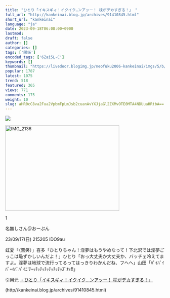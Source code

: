 ```yaml
---
title: "ひとり「イキスギィ！イクイク…ンアッー！ 枕がデカすぎる！」 "
full_url: "http://kankeinai.blog.jp/archives/91410845.html"
short_url: "kankeinai"
language: "ja"
date: 2023-09-18T06:08:00+0900
lastmod: 
draft: false
author: []
categories: []
tags: ['関係']
encoded_tags: ['6Zai5L-C']
keywords: []
thumbnail: "https://livedoor.blogimg.jp/neofuku2006-kankeinai/imgs/5/b/5be7cd46.jpg"
popular: 1787
latest: 1075
trend: 518
featured: 365
views: 771
comments: 175
weight: 10
slug: aHR0cC8va2Fua2VpbmFpLmJsb2cuanAvYXJjaGl2ZXMvOTE0MTA4NDUuaHRtbA==
---
```


![](https://livedoor.blogimg.jp/neofuku2006-kankeinai/imgs/5/b/5be7cd46.jpg)

<div><img src='https//livedoor.blogimg.jp/neofuku2006-kankeinai/imgs/5/b/5be7cd46.jpg' width='360' height='270' alt='IMG_2136' id='108157537' class='pict'><p class='t_h'>1 <p>名無しさん＠おーぷん</p> <p> 23/09/17(日) 215205 IDO9au</p></p> <p class='t_b'> 虹夏「（苦笑）」喜多「ひとりちゃん！淫夢はもうやめなって！下北沢では淫夢ごっこは恥ずかしいんだよ！」ひとり「おっ大丈夫か大丈夫か、バッチェ冷えてますよ。淫夢は地球で流行ってるってはっきりわかんだね、フヘヘ」山田「ﾊﾟｲﾊﾟｲﾊﾟｰｲﾊﾟﾊﾟｲﾆ'ﾁｰｯﾁｯﾁｯﾁｯﾁｯﾁｯﾁｯｽﾞｵｫ‼︎」 </p> <p>引用元 <a href='http//2chspa.com/thread/livejupiter/1694955125' target='_blank'>・</a><a href='https//hayabusa.open2ch.net/test/read.cgi/livejupiter/1694955125/' target='_blank'>ひとり「イキスギィ！イクイク…ンアッー！ 枕がデカすぎる！」</a></p></div>

(http//kankeinai.blog.jp/archives/91410845.html)
